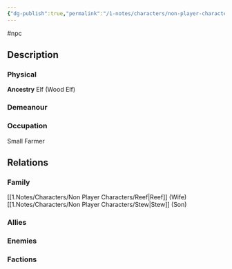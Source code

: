 ```yaml
---
{"dg-publish":true,"permalink":"/1-notes/characters/non-player-characters/olive/"}
---
```


#npc 
## Description
### Physical
**Ancestry** Elf (Wood Elf)

### Demeanour

### Occupation
Small Farmer

## Relations
### Family
[[1.Notes/Characters/Non Player Characters/Reef\|Reef]] (Wife)
[[1.Notes/Characters/Non Player Characters/Stew\|Stew]] (Son)
### Allies
### Enemies
### Factions

 
